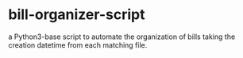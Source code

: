 # bill-organizer-script
a Python3-base script to automate the organization of bills taking the creation datetime from each matching file.

